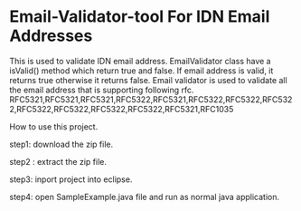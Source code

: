 # Email-Validator-tool For IDN Email Addresses 
This is used to validate IDN email address. EmailValidator class have a isValid() method which return true and false. If email address is valid, it returns true otherwise it returns false. Email validator is used to validate all the email address that is supporting following rfc.
  RFC5321,RFC5321,RFC5321,RFC5322,RFC5321,RFC5322,RFC5322,RFC5322,RFC5322,RFC5322,RFC5322,RFC5322,RFC5321,RFC1035

How to use this project. 

step1: download the zip file. 

step2 : extract the zip file.

step3: inport project into eclipse.

step4: open SampleExample.java file and run as normal java application.



